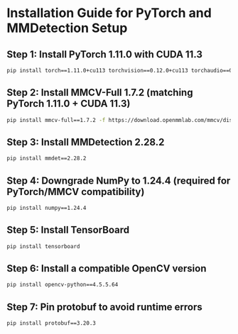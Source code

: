 # Installation Guide for PyTorch and MMDetection Setup

## Step 1: Install PyTorch 1.11.0 with CUDA 11.3
```bash
pip install torch==1.11.0+cu113 torchvision==0.12.0+cu113 torchaudio==0.11.0 --extra-index-url https://download.pytorch.org/whl/cu113
```

## Step 2: Install MMCV-Full 1.7.2 (matching PyTorch 1.11.0 + CUDA 11.3)
```bash
pip install mmcv-full==1.7.2 -f https://download.openmmlab.com/mmcv/dist/cu113/torch1.11.0/index.html
```

## Step 3: Install MMDetection 2.28.2
```bash
pip install mmdet==2.28.2
```

## Step 4: Downgrade NumPy to 1.24.4 (required for PyTorch/MMCV compatibility)
```bash
pip install numpy==1.24.4
```

## Step 5: Install TensorBoard
```bash
pip install tensorboard
```

## Step 6: Install a compatible OpenCV version
```bash
pip install opencv-python==4.5.5.64
```

## Step 7: Pin protobuf to avoid runtime errors
```bash
pip install protobuf==3.20.3
```